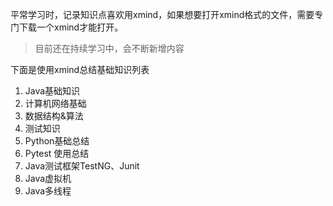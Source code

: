 平常学习时，记录知识点喜欢用xmind，如果想要打开xmind格式的文件，需要专门下载一个xmind才能打开。

> 目前还在持续学习中，会不断新增内容

下面是使用xmind总结基础知识列表

1. Java基础知识
2. 计算机网络基础
3. 数据结构&算法
4. 测试知识
5. Python基础总结
6. Pytest 使用总结
7. Java测试框架TestNG、Junit
8. Java虚拟机
9. Java多线程